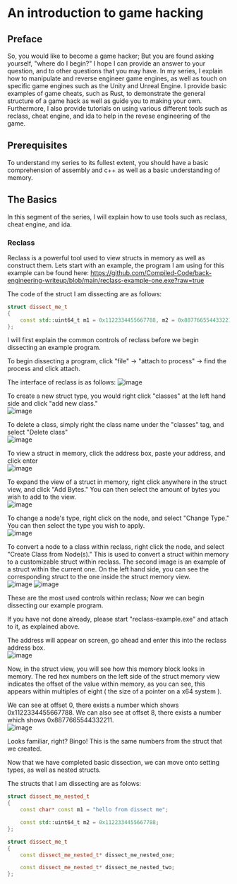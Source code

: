 # An introduction to game hacking

## Preface
So, you would like to become a game hacker;  But you are found asking yourself, "where do I begin?"  I hope I can provide an answer to your question, and to other questions that you may have.  In my series, I explain how to manipulate and reverse engineer game engines, as well as touch on specific game engines such as the Unity and Unreal Engine.  I provide basic examples of game cheats, such as Rust, to demonstrate the general structure of a game hack as well as guide you to making your own.  Furthermore, I also provide tutorials on using various different tools such as reclass, cheat engine, and ida to help in the revese engineering of the game.

## Prerequisites
To understand my series to its fullest extent, you should have a basic comprehension of assembly and c++ as well as a basic understanding of memory.

## The Basics
In this segment of the series, I will explain how to use tools such as reclass, cheat engine, and ida.

### Reclass
Reclass is a powerful tool used to view structs in memory as well as construct them.  Lets start with an example, the program I am using for this example can be found here: https://github.com/Compiled-Code/back-engineering-writeup/blob/main/reclass-example-one.exe?raw=true

The code of the struct I am dissecting are as follows: 
```c++
struct dissect_me_t
{
	const std::uint64_t m1 = 0x1122334455667788, m2 = 0x8877665544332211;
};
```

I will first explain the common controls of reclass before we begin dissecting an example program.

To begin dissecting a program, click "file" -> "attach to process" -> find the process and click attach.

The interface of reclass is as follows:
![image](https://user-images.githubusercontent.com/75095310/130306174-ac9f98ec-a4e0-4c3a-bcf7-b21f20f2f786.png)

To create a new struct type, you would right click "classes" at the left hand side and click "add new class." 
<br />
![image](https://user-images.githubusercontent.com/75095310/130306219-730caa6c-1a64-4add-9c63-d483e77d0eb3.png)

To delete a class, simply right the class name under the "classes" tag, and select "Delete class"
<br />
![image](https://user-images.githubusercontent.com/75095310/130306312-32402a2b-570b-40e6-8b4d-7aacffde5d2f.png)

To view a struct in memory, click the address box, paste your address, and click enter
<br />
![image](https://user-images.githubusercontent.com/75095310/130306402-6356cf79-bd00-4145-ac4a-075dac29db85.png)

To expand the view of a struct in memory, right click anywhere in the struct view, and click "Add Bytes."  You can then select the amount of bytes you wish to add to the view.
<br />
![image](https://user-images.githubusercontent.com/75095310/130306677-98249a10-b8a9-45c9-93af-d73657bf6126.png)

To change a node's type, right click on the node, and select "Change Type."  You can then select the type you wish to apply.
<br />
![image](https://user-images.githubusercontent.com/75095310/130306754-a8d910dc-8e4a-4807-8297-dfec630526d7.png)

To convert a node to a class within reclass, right click the node, and select "Create Class from Node(s)."  This is used to convert a struct within memory to a customizable struct within reclass.  The second image is an example of a struct within the current one.  On the left hand side, you can see the corresponding struct to the one inside the struct memory view.
<br />
![image](https://user-images.githubusercontent.com/75095310/130306789-f1d52687-c9a2-431b-b73b-4d50f0ca895f.png)
![image](https://user-images.githubusercontent.com/75095310/130306844-0adc805f-623c-4147-b1fd-6aba9097aa5d.png)

These are the most used controls within reclass;  Now we can begin dissecting our example program.

If you have not done already, please start "reclass-example.exe" and attach to it, as explained above.

The address will appear on screen, go ahead and enter this into the reclass address box.
<br />
![image](https://user-images.githubusercontent.com/75095310/130306889-622f6eb6-b3e3-476a-b93f-adabef54f96f.png)

Now, in the struct view, you will see how this memory block looks in memory.  The red hex numbers on the left side of the struct memory view indicates the offset of the value within memory, as you can see, this appears within multiples of eight ( the size of a pointer on a x64 system ).

We can see at offset 0, there exists a number which shows 0x1122334455667788.  We can also see at offset 8, there exists a number which shows 0x8877665544332211.
<br />
![image](https://user-images.githubusercontent.com/75095310/130306986-0c4abb4d-2942-40a5-9853-356e2b73e14a.png)

Looks familiar, right?  Bingo!  This is the same numbers from the struct that we created.

Now that we have completed basic dissection, we can move onto setting types, as well as nested structs.

The structs that I am dissecting are as folows:
```cpp
struct dissect_me_nested_t
{
	const char* const m1 = "hello from dissect me";

	const std::uint64_t m2 = 0x1122334455667788;
};

struct dissect_me_t
{
	const dissect_me_nested_t* dissect_me_nested_one;

	const dissect_me_nested_t* dissect_me_nested_two;
};
```
